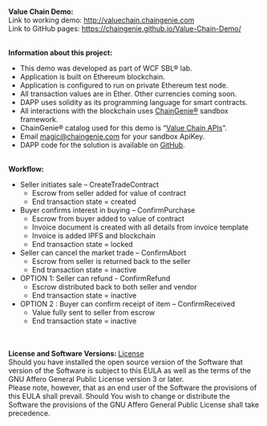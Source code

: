 <B>Value Chain Demo:</B><br/>
Link to working demo: <a href="http://chaingenie.com">http://valuechain.chaingenie.com</a><br/>
Link to GitHub pages: <a href="https://chaingenie.github.io/Value-Chain-Demo/">https://chaingenie.github.io/Value-Chain-Demo/</a>
<br/><br/>

<b>Information about this project:</b>
-	This demo was developed as part of WCF SBL® lab.
-	Application is built on Ethereum blockchain.
-	Application is configured to run on private Ethereum test node.
-	All transaction values are in Ether.  Other currencies coming soon.
-	DAPP uses solidity as its programming language for smart contracts.
-	All interactions with the blockchain uses <a href="http://chaingenie.com">ChainGenie®</a> sandbox framework.
-	ChainGenie® catalog used for this demo is “<a href="http://chaingenie.com/demo.html">Value Chain APIs</a>”.
-	Email magic@chaingenie.com for your sandbox ApiKey.
-	DAPP code for the solution is available on <a href="https://github.com/ChainGenie/Value-Chain-Demo">GitHub</a>.
<br/><br/>

<b>Workflow:</b>
- Seller initiates sale – CreateTradeContract
   	- Escrow from seller added for value of contract
   	- End transaction state = created
-	Buyer confirms interest in buying – ConfirmPurchase
  	- Escrow from buyer added to value of contract
  	- Invoice document is created with all details from invoice template
  	- Invoice is added IPFS and blockchain
  	- End transaction state = locked
-	Seller can cancel the market trade – ConfirmAbort
  	- Escrow from seller is returned back to the seller
  	- End transaction state = inactive
-	OPTION 1: Seller can refund - ConfirmRefund
  	- Escrow distributed back to both seller and vendor
  	- End transaction state = inactive
-	OPTION 2 : Buyer can confirm receipt of item – ConfirmReceived
  	- Value fully sent to seller from escrow
  	- End transaction state = inactive

<br/><br/>
<b>License and Software Versions: </b><a href="https://github.com/ChainGenie/Value-Chain-Demo/blob/master/LICENSE">License</a>
<BR/>
Should you have installed the open source version of the Software that version of the Software is subject to this EULA as well as the terms of the GNU Affero General Public License version 3 or later. 
<br/>
Please note, however, that as an end user of the Software the provisions of this EULA shall prevail. Should You wish to change or distribute the Software the provisions of the GNU Affero General Public License shall take precedence.
